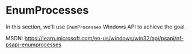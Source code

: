 # EnumProcesses

In this section, we'll use `EnumProcesses` Windows API to achieve the goal.

MSDN: <https://learn.microsoft.com/en-us/windows/win32/api/psapi/nf-psapi-enumprocesses>
